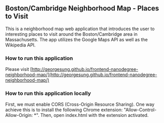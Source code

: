 ## Boston/Cambridge Neighborhood Map - Places to Visit

This is a neighborhood map web application that introduces the user to interesting places to visit around the Boston/Cambridge area in Massachusetts. The app utilizes the Google Maps API as well as the Wikipedia API.

### How to run this application

Please visit [http://georgesung.github.io/frontend-nanodegree-neighborhood-map/](http://georgesung.github.io/frontend-nanodegree-neighborhood-map/)

### How to run this application locally

First, we must enable CORS (Cross-Origin Resource Sharing). One way achieve this is to install the following Chrome extension: "Allow-Control-Allow-Origin: *". Then, open index.html with the extension activated.

